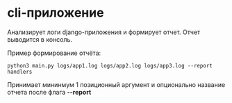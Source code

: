 # cli-приложение

Анализирует логи django-приложения и формирует отчет. Отчет выводится в консоль.

Пример формирование отчёта:
```
python3 main.py logs/app1.log logs/app2.log logs/app3.log --report handlers
```
Принимает мининмум 1 позиционный аргумент и опционально название отчета после флага **--report**

